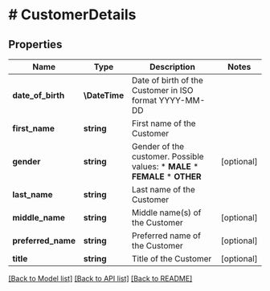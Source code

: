 # # CustomerDetails

## Properties

Name | Type | Description | Notes
------------ | ------------- | ------------- | -------------
**date_of_birth** | **\DateTime** | Date of birth of the Customer in ISO format YYYY-MM-DD |
**first_name** | **string** | First name of the Customer |
**gender** | **string** | Gender of the customer. Possible values:  * **MALE**  * **FEMALE**  * **OTHER** | [optional]
**last_name** | **string** | Last name of the Customer |
**middle_name** | **string** | Middle name(s) of the Customer | [optional]
**preferred_name** | **string** | Preferred name of the Customer | [optional]
**title** | **string** | Title of the Customer | [optional]

[[Back to Model list]](../../README.md#models) [[Back to API list]](../../README.md#endpoints) [[Back to README]](../../README.md)
